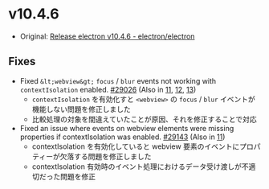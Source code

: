 # v10.4.6

- Original: [Release electron v10.4.6 - electron/electron](https://github.com/electron/electron/releases/tag/v10.4.6)

## Fixes

- Fixed `&lt;webview&gt;` `focus` / `blur` events not working with `contextIsolation` enabled. [#29026](https://github.com/electron/electron/pull/29026) (Also in [11](https://github.com/electron/electron/pull/29027), [12](https://github.com/electron/electron/pull/29024), [13](https://github.com/electron/electron/pull/29025))
  - `contextIsolation` を有効化すと `<webview>` の `focus` / `blur` イベントが機能しない問題を修正しました
  - 比較処理の対象を間違えていたことが原因、それを修正することで対応
- Fixed an issue where events on webview elements were missing properties if contextIsolation was enabled. [#29143](https://github.com/electron/electron/pull/29143) (Also in [11](https://github.com/electron/electron/pull/29150))
  - contextIsolation を有効化していると webview 要素のイベントにプロパティーが欠落する問題を修正しました
  - contextIsolation 有効時のイベント処理におけるデータ受け渡しが不適切だった問題を修正

